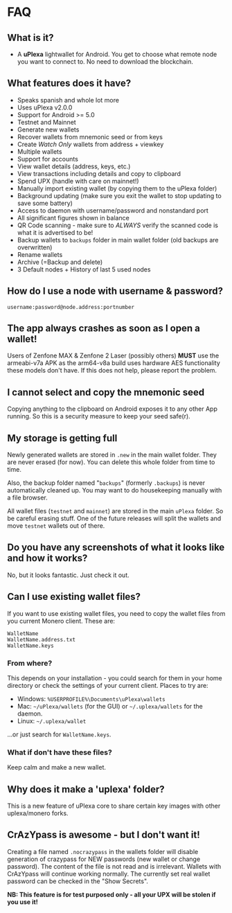 # FAQ

## What is it?
- A **uPlexa** lightwallet for Android. You get to choose what remote node you want to connect to. No need to download the blockchain.

## What features does it have?

- Speaks spanish and whole lot more
- Uses uPlexa v2.0.0
- Support for Android >= 5.0
- Testnet and Mainnet
- Generate new wallets
- Recover wallets from mnemonic seed or from keys
- Create *Watch Only* wallets from address + viewkey
- Multiple wallets
- Support for accounts
- View wallet details (address, keys, etc.)
- View transactions including details and copy to clipboard
- Spend UPX (handle with care on mainnet!)
- Manually import existing wallet (by copying them to the uPlexa folder)
- Background updating (make sure you exit the wallet to stop updating to save some battery)
- Access to daemon with username/password and nonstandard port
- All significant figures shown in balance
- QR Code scanning - make sure to *ALWAYS* verify the scanned code is what it is advertised to be!
- Backup wallets to `backups` folder in main wallet folder (old backups are overwritten)
- Rename wallets
- Archive (=Backup and delete)
- 3 Default nodes + History of last 5 used nodes

## How do I use a node with username & password?
```username:password@node.address:portnumber```

## The app always crashes as soon as I open a wallet!
Users of Zenfone MAX & Zenfone 2 Laser (possibly others) **MUST** use the armeabi-v7a APK as the arm64-v8a build uses hardware AES
functionality these models don't have. If this does not help, please report the problem.

## I cannot select and copy the mnemonic seed
Copying anything to the clipboard on Android exposes it to any other App running. So this
is a security measure to keep your seed safe(r). 

## My storage is getting full
Newly generated wallets are stored in `.new` in the main wallet folder.
They are never erased (for now). You can delete this whole folder from time to time.

Also, the backup folder named "`backups`" (formerly `.backups`) is never automatically cleaned up.
You may want to do housekeeping manually with a file browser.

All wallet files (`testnet` and `mainnet`) are stored in the main `uPlexa` folder.
So be careful erasing stuff. One of the future releases will split the wallets and move `testnet`
 wallets out of there.

## Do you have any screenshots of what it looks like and how it works?
No, but it looks fantastic. Just check it out.

## Can I use existing wallet files?

If you want to use existing wallet files, you need to copy the wallet files from you current Monero client. These are:
```
WalletName
WalletName.address.txt
WalletName.keys
```

### From where?

This depends on your installation - you could search for them in your home directory or check the settings of your current client. Places to try are:

- Windows: `%USERPROFILE%\Documents\uPlexa\wallets`
- Mac: `~/uPlexa/wallets` (for the GUI) or `~/.uplexa/wallets` for the daemon.
- Linux: `~/.uplexa/wallet`

...or just search for `WalletName.keys`.

### What if don't have these files?

Keep calm and make a new wallet.

## Why does it make a 'uplexa' folder?
This is a new feature of uPlexa core to share certain key images with other uplexa/monero forks.

## CrAzYpass is awesome - but I don't want it!
Creating a file named `.nocrazypass` in the wallets folder will disable generation of crazypass for NEW passwords (new wallet or change password).
The content of the file is not read and is irrelevant.
Wallets with CrAzYpass will continue working normally. The currently set real wallet password can be checked in the "Show Secrets".

**NB: This feature is for test purposed only - all your UPX will be stolen if you use it!**
